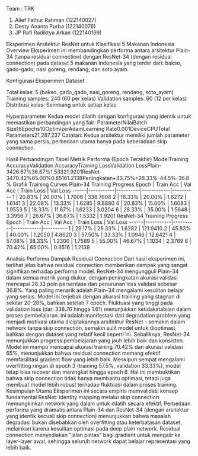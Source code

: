 Team : TRK
1. Alief Fathur Rahman (122140027)
2. Desty Ananta Purba (122140076)
3. JP Rafi Radiktya Arkan (122140169)

Eksperimen Arsitektur ResNet untuk Klasifikasi 5 Makanan Indonesia
Overview
Eksperimen ini membandingkan performa antara arsitektur Plain-34 (tanpa residual connection) dengan ResNet-34 (dengan residual connection) pada dataset 5 makanan Indonesia yang terdiri dari: bakso, gado-gado, nasi goreng, rendang, dan soto ayam.

Konfigurasi Eksperimen
Dataset

Total kelas: 5 (bakso, gado_gado, nasi_goreng, rendang, soto_ayam)
Training samples: 240 (60 per kelas)
Validation samples: 60 (12 per kelas)
Distribusi kelas: Seimbang untuk setiap kelas

Hyperparameter
Kedua model dilatih dengan konfigurasi yang identik untuk memastikan perbandingan yang fair:
ParameterNilaiBatch Size16Epochs10OptimizerAdamLearning Rate0.001DeviceCPUTotal Parameters21,287,237
Catatan: Kedua arsitektur memiliki jumlah parameter yang sama persis, perbedaan utama hanya pada keberadaan skip connection.

Hasil Perbandingan
Tabel Metrik Performa (Epoch Terakhir)
ModelTraining AccuracyValidation AccuracyTraining LossValidation LossPlain-3426.67%36.67%1.53321.9201ResNet-3470.42%65.00%0.85161.2138Peningkatan+43.75%+28.33%-44.5%-36.8%
Grafik Training Curves
Plain-34 Training Progress
Epoch | Train Acc | Val Acc  | Train Loss | Val Loss
------|-----------|----------|------------|----------
  1   |  20.83%   | 20.00%   |   1.7006   | 338.7608
  2   |  18.33%   | 20.00%   |   1.6272   |   1.6141
  3   |  22.08%   | 13.33%   |   1.6285   |   9.8880
  4   |  20.83%   | 15.00%   |   1.6083   |   1.9553
  5   |  18.33%   | 11.67%   |   1.6233   |   3.0204
  6   |  28.33%   | 35.00%   |   1.5648   |   3.3956
  7   |  26.67%   | 36.67%   |   1.5332   |   1.9201
ResNet-34 Training Progress
Epoch | Train Acc | Val Acc  | Train Loss | Val Loss
------|-----------|----------|------------|----------
  1   |  29.17%   | 28.33%   |   1.6282   | 121.9410
  2   |  45.83%   | 40.00%   |   1.2050   |   4.8620
  3   |  57.50%   | 33.33%   |   1.0946   |  12.6421
  4   |  57.08%   | 38.33%   |   1.2300   |   1.7589
  5   |  55.00%   | 46.67%   |   1.1034   |   2.3769
  6   |  70.42%   | 65.00%   |   0.8516   |   1.2138

Analisis Performa
Dampak Residual Connection
Dari hasil eksperimen ini, terlihat jelas bahwa residual connection memberikan dampak yang sangat signifikan terhadap performa model. ResNet-34 mengungguli Plain-34 dalam semua metrik yang diukur, dengan peningkatan akurasi validasi mencapai 28.33 poin persentase dan penurunan loss validasi sebesar 36.8%.
Yang paling menarik adalah Plain-34 mengalami kesulitan belajar yang serius. Model ini terjebak dengan akurasi training yang stagnan di sekitar 20-28%, bahkan setelah 7 epoch. Fluktuasi yang tinggi pada validation loss (dari 338.76 hingga 1.61) menunjukkan ketidakstabilan dalam proses pembelajaran. Ini adalah manifestasi dari degradation problem yang menjadi motivasi utama diciptakannya arsitektur ResNet - semakin dalam network tanpa skip connection, semakin sulit model untuk dioptimasi, bahkan dengan dataset yang relatif kecil seperti ini.
Sebaliknya, ResNet-34 menunjukkan progress pembelajaran yang jauh lebih baik dan konsisten. Model ini mampu mencapai akurasi training 70.42% dan akurasi validasi 65%, menunjukkan bahwa residual connection memang efektif memfasilitasi gradient flow yang lebih baik. Meskipun sempat mengalami overfitting ringan di epoch 3 (training 57.5%, validation 33.33%), model tetap bisa recover dan meningkat hingga epoch 6. Hal ini membuktikan bahwa skip connection tidak hanya membantu optimasi, tetapi juga membuat model lebih robust terhadap fluktuasi dalam proses training.
Kesimpulan Utama
Eksperimen ini secara empiris memvalidasi konsep fundamental ResNet: identity mapping melalui skip connection memungkinkan network yang dalam untuk dilatih secara efektif. Perbedaan performa yang dramatis antara Plain-34 dan ResNet-34 (dengan arsitektur yang identik kecuali skip connection) menunjukkan bahwa masalah degradasi bukan disebabkan oleh overfitting atau keterbatasan dataset, melainkan karena kesulitan optimasi pada deep plain network. Residual connection menyediakan "jalan pintas" bagi gradient untuk mengalir ke layer-layer awal, sehingga seluruh network dapat belajar representasi yang lebih baik.
